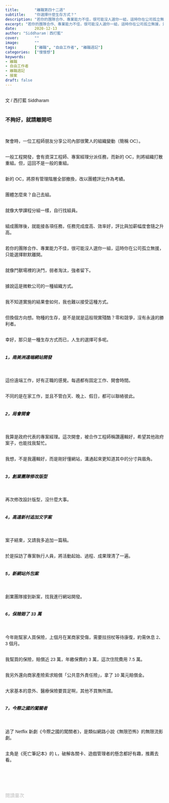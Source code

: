 ```yaml
---
title:       "離職第四十二週"
subtitle:    "你選擇什麼生存方式？"
description: "若你的團隊合作、專業能力不佳，很可能沒人選你一組，這時你在公司孤立無援，只能選擇默默離開..."
excerpt: "若你的團隊合作、專業能力不佳，很可能沒人選你一組，這時你在公司孤立無援，只能選擇默默離開..."
date:        2020-12-13
author: "Siddharam｜西打藍"
cover:       ""
image:       ""
tags:        ["離職", "自由工作者", "離職週記"]
categories:  ["慢慢想"]
keywords:
- 離職
- 自由工作者
- 離職週記
- 接案
draft: false
---
```


<article style="font-family: 'Noto Sans TC', '微軟正黑體', sans-serif; font-weight: 300;">

<br>文 / 西打藍 Siddharam<br><br>

<h3 class="article-h1-color">不夠好，就請離開吧</h3><br>

聚會時，一位工程師朋友分享公司內部很驚人的組織變動（簡稱 OC）。<br><br>

一般工程開發，會有資深工程師、專案經理分派任務，而新的 OC，則將組織打散重組。但，這回不是一般的重組。<br><br>

新的 OC，將原有管理階層全部撤換，改以團體評比作為考績。<br><br>

團體怎麼來？自己去組。<br><br>

就像大學課程分組一樣，自行找組員。<br><br>

組成團隊後，就能接各項任務，任務完成度高、效率好，評比與加薪幅度會隨之升高。<br><br>

若你的團隊合作、專業能力不佳，很可能沒人選你一組，這時你在公司孤立無援，只能選擇默默離開。<br><br>

就像鬥獸場裡的決鬥，弱者淘汰，強者留下。<br><br>

據說這是微軟公司的一種組織方式。<br><br>

我不知道實施的結果會如何，我也難以接受這種方式。<br><br>

但換個方向想。物種的生存，是不是就是這般現實殘酷？零和競爭，沒有永遠的勝利者。<br><br>

幸好，那只是一種生存方式而已，人生的選擇可多呢。<br><br>



<h5 class="article-h1-color">1，南美洲遠端網站開發</h5><br>

這份遠端工作，好有正職的感覺。每週都有固定工作、開會時間。<br><br>

不同的是在家工作，並且不管白天、晚上、假日，都可以聯絡彼此。<br><br>


<h5 class="article-h1-color">2，局會開會</h5><br>

我算是政府代表的專案經理。這次開會，被合作工程師稱讚邏輯好，希望其他政府案子，也能找我幫忙。<br><br>

我想，不是我邏輯好，而是剛好懂網站，溝通起來更知道其中的分寸與眉角。<br><br>


<h5 class="article-h1-color">3，創業團隊修改版型</h5><br>

再次修改設計版型，沒什麼大事。<br><br>


<h5 class="article-h1-color">4，高遠新村追加文字案</h5><br>

案子結束，又請我多追加一篇稿。<br><br>

於是採訪了專案執行人員，將活動起始、過程、成果理清了一遍。<br><br>


<h5 class="article-h1-color">5，新網站外包案</h5><br>

創業團隊接到新案，找我進行網站開發。<br><br>



<h5 class="article-h1-color">6，保險賠了 33 萬</h5><br>

今年剛幫家人買保險，上個月在某商家受傷，需要拄拐杖等待康復，約需休息 2、3 個月。<br><br>

我幫買的保險，賠償近 23 萬，年繳保費約 3 萬，這次住院費用 7.5 萬。<br><br>

我另外還向商家產險索求賠償「公共意外責任險」，拿了 10 萬元賠償金。<br><br>

大家基本的意外、醫療保險要買足啊，其他不買無所謂。<br><br>


<h5 class="article-h1-color">7，今際之國的闖關者</h5><br>

追了 Netflix 新劇《今際之國的闖關者》，是類似網路小說《無限恐怖》的無限流影劇。<br><br>

主角是《死亡筆記本》的 L，破解各關卡、遊戲管理者的懸念都好有趣，推薦去看。<br><br>




<br><br><br>

</article>

<div style="color: #bfbfbf; font-size: 15px;" id="busuanzi_container_page_pv">
  閱讀量<span id="busuanzi_value_page_pv"></span>次
</div>




<script src="../../js/post.js"></script>




